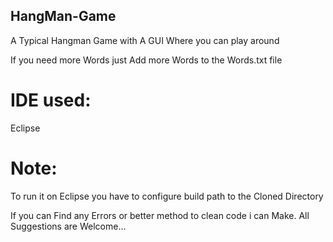 ## HangMan-Game
A Typical Hangman Game with A GUI 
Where you can play around

If you need more Words just Add more Words to the Words.txt file

# IDE used:
Eclipse 
# Note:
To run it on Eclipse you have to configure build path to the Cloned Directory

If you can Find any Errors or better method to clean code i can Make. 
All Suggestions are Welcome... 

